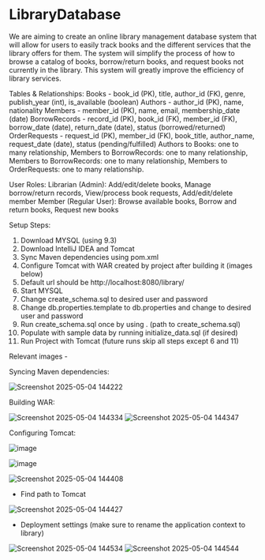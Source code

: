 # LibraryDatabase
We are aiming to create an online library management database system that will allow for users to easily track books and the different services that the library offers for them. The system will simplify the process of how to browse a catalog of books, borrow/return books, and request books not currently in the library. This system will greatly improve the efficiency of library services.

Tables & Relationships:
Books - book_id (PK), title, author_id (FK), genre, publish_year (int), is_available (boolean)
Authors - author_id (PK), name, nationality
Members - member_id (PK), name, email, membership_date (date)
BorrowRecords - record_id (PK), book_id (FK), member_id (FK), borrow_date (date), return_date (date), status (borrowed/returned)
OrderRequests - request_id (PK), member_id (FK), book_title, author_name, request_date (date), status (pending/fulfilled)
Authors to Books: one to many relationship, Members to BorrowRecords: one to many relationship, Members to BorrowRecords: one to many relationship, Members to OrderRequests: one to many relationship.

User Roles:
Librarian (Admin): Add/edit/delete books, Manage borrow/return records, View/process book requests, Add/edit/delete member
Member (Regular User): Browse available books, Borrow and return books, Request new books

Setup Steps:

1. Download MYSQL (using 9.3)
2. Download IntelliJ IDEA and Tomcat
3. Sync Maven dependencies using pom.xml
4. Configure Tomcat with WAR created by project after building it (images below)
5. Default url should be http://localhost:8080/library/
6. Start MYSQL
7. Change create_schema.sql to desired user and password
8. Change db.properties.template to db.properties and change to desired user and password
9. Run create_schema.sql once by using \. (path to create_schema.sql)
10. Populate with sample data by running initialize_data.sql (if desired)
11. Run Project with Tomcat (future runs skip all steps except 6 and 11)

Relevant images -

Syncing Maven dependencies:

![Screenshot 2025-05-04 144222](https://github.com/user-attachments/assets/04226f17-8f04-4fdd-8a32-ca9ee03e23f4)


Building WAR:

![Screenshot 2025-05-04 144334](https://github.com/user-attachments/assets/5ee22428-dceb-4585-b34d-fa74f016e1fd)
![Screenshot 2025-05-04 144347](https://github.com/user-attachments/assets/2192df24-716f-4d33-bb10-8c63caa8f5cb)


Configuring Tomcat:

![image](https://github.com/user-attachments/assets/163a37cd-1055-466d-97b3-a215382877e7)

![image](https://github.com/user-attachments/assets/580d0dfb-7716-4ac2-9927-150cec633235)

![Screenshot 2025-05-04 144408](https://github.com/user-attachments/assets/6ae8a503-8d89-48e7-b013-3a6804c4d7d4)

- Find path to Tomcat

![Screenshot 2025-05-04 144427](https://github.com/user-attachments/assets/ecfb8b29-7864-419e-bf64-22de1b4096cc)

- Deployment settings (make sure to rename the application context to library)
  
![Screenshot 2025-05-04 144534](https://github.com/user-attachments/assets/2fc3125d-ed4e-471a-98b7-a571f9f0b1c2)
![Screenshot 2025-05-04 144544](https://github.com/user-attachments/assets/97ce3c7a-37bd-4c0d-98d9-6318657544b0)
